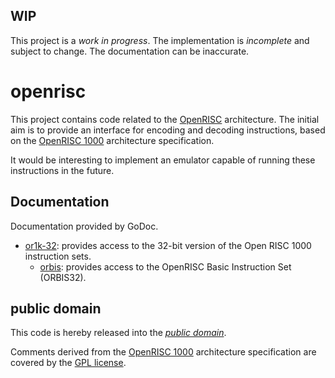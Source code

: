 WIP
---

This project is a *work in progress*. The implementation is *incomplete* and
subject to change. The documentation can be inaccurate.

openrisc
========

This project contains code related to the [OpenRISC][] architecture. The initial
aim is to provide an interface for encoding and decoding instructions, based on
the [OpenRISC 1000][] architecture specification.

It would be interesting to implement an emulator capable of running these
instructions in the future.

[OpenRISC]: http://opencores.org/or1k/Main_Page
[OpenRISC 1000]: http://opencores.org/websvn,filedetails?repname=openrisc&path=%2Fopenrisc%2Ftrunk%2Fdocs%2Fopenrisc-arch-1.0-rev0.pdf

Documentation
-------------

Documentation provided by GoDoc.

- [or1k-32][]: provides access to the 32-bit version of the Open RISC 1000 instruction sets.
   - [orbis][]: provides access to the OpenRISC Basic Instruction Set (ORBIS32).

[or1k-32]: http://godoc.org/github.com/mewmew/playground/archive/openrisc/or1k-32
[orbis]: http://godoc.org/github.com/mewmew/playground/archive/openrisc/or1k-32/orbis

public domain
-------------

This code is hereby released into the *[public domain][]*.

Comments derived from the [OpenRISC 1000][] architecture specification are
covered by the [GPL license][].

[public domain]: https://creativecommons.org/publicdomain/zero/1.0/
[GPL license]: https://www.gnu.org/licenses/gpl.html
